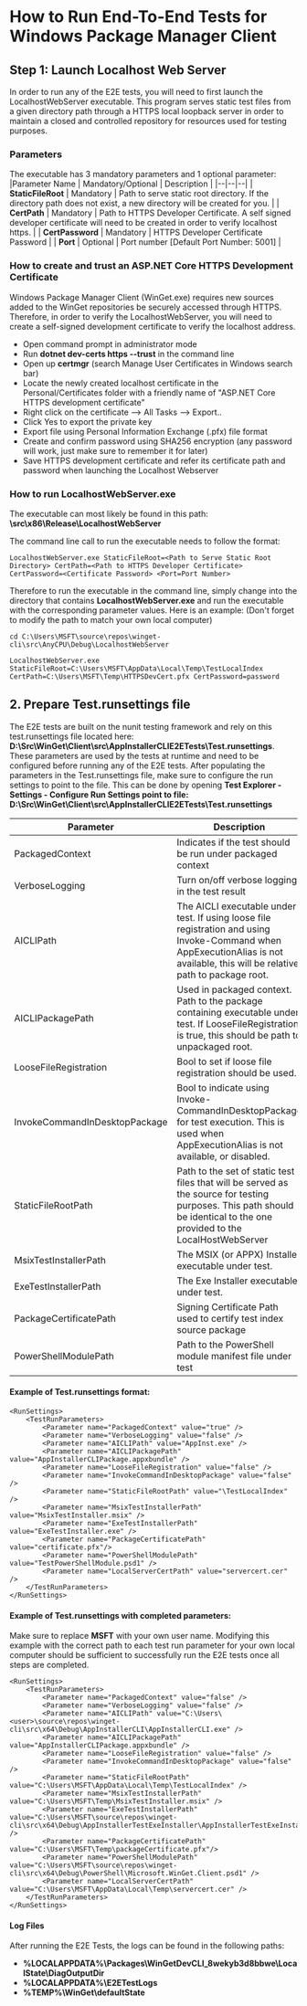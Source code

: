 ﻿# How to Run End-To-End Tests for Windows Package Manager Client


## Step 1: Launch Localhost Web Server
In order to run any of the E2E tests, you will need to first launch the LocalhostWebServer executable.  This program serves static test files from a given directory path through a HTTPS local loopback server in order to maintain a closed and controlled repository for resources used for testing purposes. 

### Parameters

The executable has 3 mandatory parameters and 1 optional parameter:
|Parameter Name	| Mandatory/Optional | Description |
|--|--|--|
| **StaticFileRoot** | Mandatory | Path to serve static root directory. If the directory path does not exist, a new directory will be created for you. |
| **CertPath** | Mandatory | Path to HTTPS Developer Certificate. A self signed developer certificate will need to be created in order to  verify localhost https. |
| **CertPassword** | Mandatory | HTTPS Developer Certificate Password |
| **Port** | Optional | Port number [Default Port Number: 5001] |

### How to create and trust an ASP.NET Core HTTPS Development Certificate
Windows Package Manager Client (WinGet.exe) requires new sources added to the WinGet repositories be securely accessed through HTTPS. Therefore, in order to verify the LocalhostWebServer, you will need to create a self-signed development certificate to verify the localhost address. 

- Open command prompt in administrator mode
- Run **dotnet dev-certs https --trust** in the command line
- Open up **certmgr** (search Manage User Certificates in Windows search bar) 
- Locate the newly created localhost certificate in the Personal/Certificates folder with a friendly name of "ASP.NET Core HTTPS development certificate"
- Right click on the certificate --> All Tasks --> Export..
- Click Yes to export the private key
- Export file using Personal Information Exchange (.pfx) file format
- Create and confirm password using SHA256 encryption (any password will work, just make sure to remember it for later)
- Save HTTPS development certificate and refer its certificate path and password when launching the Localhost Webserver
### How to run LocalhostWebServer.exe
The executable can most likely be found in this path: **\src\x86\Release\LocalhostWebServer**

The command line call to run the executable needs to follow the format:

    LocalhostWebServer.exe StaticFileRoot=<Path to Serve Static Root Directory> CertPath=<Path to HTTPS Developer Certificate> CertPassword=<Certificate Password> <Port=Port Number>

Therefore to run the executable in the command line, simply change into the directory that contains **LocalhostWebServer.exe** and run the executable with the corresponding parameter values. Here is an example: (Don't forget to modify the path to match your own local computer)

    cd C:\Users\MSFT\source\repos\winget-cli\src\AnyCPU\Debug\LocalhostWebServer

    LocalhostWebServer.exe StaticFileRoot=C:\Users\MSFT\AppData\Local\Temp\TestLocalIndex CertPath=C:\Users\MSFT\Temp\HTTPSDevCert.pfx CertPassword=password


## 2. Prepare Test.runsettings file
 The E2E tests are built on the nunit testing framework and rely on this test.runsettings file located here: **D:\Src\WinGet\Client\src\AppInstallerCLIE2ETests\Test.runsettings**. These parameters are used by the tests at runtime and need to be configured before running any of the E2E tests.
 After populating the parameters in the Test.runsettings file, make sure to configure the run settings to point to the file. This can be done by opening **Test Explorer - Settings - Configure Run Settings point to file: D:\Src\WinGet\Client\src\AppInstallerCLIE2ETests\Test.runsettings**


|Parameter| Description  |
|--|--|
| PackagedContext | Indicates if the test should be run under packaged context |
| VerboseLogging | Turn on/off verbose logging in the test result |
| AICLIPath | The AICLI executable under test. If using loose file registration and using Invoke-Command when         AppExecutionAlias is not available, this will be relative path to package root. |
| AICLIPackagePath | Used in packaged context. Path to the package containing executable under test. If LooseFileRegistration is true, this should be path to unpackaged root. |
| LooseFileRegistration | Bool to set if loose file registration should be used. |
| InvokeCommandInDesktopPackage | Bool to indicate using Invoke-CommandInDesktopPackage for test execution. This is used when AppExecutionAlias is not available, or disabled. |
| StaticFileRootPath | Path to the set of static test files that will be served as the source for testing purposes. This path should be identical to the one provided to the LocalHostWebServer|
| MsixTestInstallerPath | The MSIX (or APPX) Installer executable under test. |
| ExeTestInstallerPath |The Exe Installer executable under test. |
| PackageCertificatePath | Signing Certificate Path used to certify test index source package |
| PowerShellModulePath | Path to the PowerShell module manifest file under test |

#### Example of Test.runsettings format:

    <RunSettings>
        <TestRunParameters>
            <Parameter name="PackagedContext" value="true" />
            <Parameter name="VerboseLogging" value="false" />
            <Parameter name="AICLIPath" value="AppInst.exe" />
            <Parameter name="AICLIPackagePath" value="AppInstallerCLIPackage.appxbundle" />
            <Parameter name="LooseFileRegistration" value="false" />
            <Parameter name="InvokeCommandInDesktopPackage" value="false" />
            <Parameter name="StaticFileRootPath" value="\TestLocalIndex" />
            <Parameter name="MsixTestInstallerPath" value="MsixTestInstaller.msix" />
            <Parameter name="ExeTestInstallerPath" value="ExeTestInstaller.exe" />
            <Parameter name="PackageCertificatePath" value="certificate.pfx"/>
            <Parameter name="PowerShellModulePath" value="TestPowerShellModule.psd1" />
            <Parameter name="LocalServerCertPath" value="servercert.cer" />
        </TestRunParameters>
    </RunSettings>
  
#### Example of Test.runsettings with completed parameters:
Make sure to replace **MSFT** with your own user name. Modifying this example with the correct path to each test run parameter for your own local computer should be sufficient to successfully run the E2E tests  once all steps are completed.

    <RunSettings>
        <TestRunParameters>
            <Parameter name="PackagedContext" value="false" />
            <Parameter name="VerboseLogging" value="false" />
            <Parameter name="AICLIPath" value="C:\Users\<user>\source\repos\winget-cli\src\x64\Debug\AppInstallerCLI\AppInstallerCLI.exe" />
            <Parameter name="AICLIPackagePath" value="AppInstallerCLIPackage.appxbundle" />
            <Parameter name="LooseFileRegistration" value="false" />
            <Parameter name="InvokeCommandInDesktopPackage" value="false" />
            <Parameter name="StaticFileRootPath" value="C:\Users\MSFT\AppData\Local\Temp\TestLocalIndex" />
            <Parameter name="MsixTestInstallerPath" value="C:\Users\MSFT\Temp\MsixTestInstaller.msix" />
            <Parameter name="ExeTestInstallerPath" value="C:\Users\MSFT\source\repos\winget-cli\src\x64\Debug\AppInstallerTestExeInstaller\AppInstallerTestExeInstaller.exe" />
            <Parameter name="PackageCertificatePath" value="C:\Users\MSFT\Temp\packageCertificate.pfx"/>
            <Parameter name="PowerShellModulePath" value="C:\Users\MSFT\source\repos\winget-cli\src\x64\Debug\PowerShell\Microsoft.WinGet.Client.psd1" />
            <Parameter name="LocalServerCertPath" value="C:\Users\MSFT\AppData\Local\Temp\servercert.cer" />
        </TestRunParameters>
    </RunSettings>


#### Log Files
After running the E2E Tests, the logs can be found in the following paths:

- **%LOCALAPPDATA%\Packages\WinGetDevCLI_8wekyb3d8bbwe\LocalState\DiagOutputDir**
- **%LOCALAPPDATA%\E2ETestLogs**
- **%TEMP%\WinGet\defaultState**
